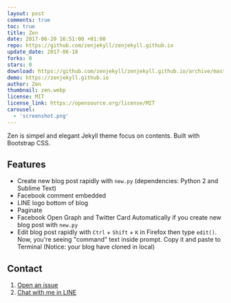 ```yaml
---
layout: post
comments: true
toc: true
title: Zen
date: 2017-06-20 16:51:00 +01:00
repo: https://github.com/zenjekyll/zenjekyll.github.io
update_date: 2017-06-18
forks: 0
stars: 0
download: https://github.com/zenjekyll/zenjekyll.github.io/archive/master.zip
demo: https://zenjekyll.github.io
author: Zen
thumbnail: zen.webp
license: MIT
license_link: https://opensource.org/license/MIT
carousel:
  - 'screenshot.png'
---
```


Zen is simpel and elegant Jekyll theme focus on contents. Built with Bootstrap CSS.

## Features

* Create new blog post rapidly with `new.py` (dependencies: Python 2 and Sublime Text)
* Facebook comment embedded
* LINE logo bottom of blog
* Paginate
* Facebook Open Graph and Twitter Card Automatically if you create new blog post with `new.py`
* Edit blog post rapidly with `Ctrl` + `Shift` + `K` in Firefox then type `edit()`. Now, you're seeing "command" text inside prompt. Copy it and paste to Terminal (Notice: your blog have cloned in local)

## Contact

1. [Open an issue](http://github.com/zenjekyll/zenjekyll.github.io/issues)
2. [Chat with me in LINE](http://line.me/ti/p/~mzaini30)
